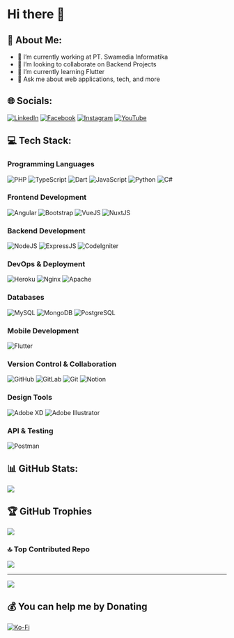 # Hi there 👋

## 💫 About Me:
- 🔭 I’m currently working at PT. Swamedia Informatika
- 👯 I’m looking to collaborate on Backend Projects
- 🌱 I’m currently learning Flutter
- 💬 Ask me about web applications, tech, and more

## 🌐 Socials:
[![LinkedIn](https://img.shields.io/badge/LinkedIn-0077B5?logo=linkedin&logoColor=white)](https://www.linkedin.com/in/harun-ar-rasyid-09195a1a3/)
[![Facebook](https://img.shields.io/badge/Facebook-%231877F2.svg?logo=Facebook&logoColor=white)](https://www.facebook.com/har1804)
[![Instagram](https://img.shields.io/badge/Instagram-%23E4405F.svg?logo=Instagram&logoColor=white)](https://www.instagram.com/harun_ar18/)
[![YouTube](https://img.shields.io/badge/YouTube-%23FF0000.svg?logo=YouTube&logoColor=white)](https://www.youtube.com/channel/UCoAhUlaeXSGJjz1Ayy6tOGw)

## 💻 Tech Stack:
### Programming Languages
![PHP](https://skillicons.dev/icons?i=php)
![TypeScript](https://skillicons.dev/icons?i=ts)
![Dart](https://skillicons.dev/icons?i=dart)
![JavaScript](https://skillicons.dev/icons?i=js)
![Python](https://skillicons.dev/icons?i=py)
![C#](https://skillicons.dev/icons?i=cs)

### Frontend Development
![Angular](https://skillicons.dev/icons?i=angular)
![Bootstrap](https://skillicons.dev/icons?i=bootstrap)
![VueJS](https://skillicons.dev/icons?i=vue)
![NuxtJS](https://skillicons.dev/icons?i=nuxtjs)

### Backend Development
![NodeJS](https://skillicons.dev/icons?i=nodejs)
![ExpressJS](https://skillicons.dev/icons?i=express)
![CodeIgniter](https://skillicons.dev/icons?i=codeigniter)

### DevOps & Deployment
![Heroku](https://skillicons.dev/icons?i=heroku)
![Nginx](https://skillicons.dev/icons?i=nginx)
![Apache](https://skillicons.dev/icons?i=apache)

### Databases
![MySQL](https://skillicons.dev/icons?i=mysql)
![MongoDB](https://skillicons.dev/icons?i=mongo)
![PostgreSQL](https://skillicons.dev/icons?i=postgres)

### Mobile Development
![Flutter](https://skillicons.dev/icons?i=flutter)

### Version Control & Collaboration
![GitHub](https://skillicons.dev/icons?i=github)
![GitLab](https://skillicons.dev/icons?i=gitlab)
![Git](https://skillicons.dev/icons?i=git)
![Notion](https://skillicons.dev/icons?i=notion)

### Design Tools
![Adobe XD](https://skillicons.dev/icons?i=xd)
![Adobe Illustrator](https://skillicons.dev/icons?i=ai)

### API & Testing
![Postman](https://skillicons.dev/icons?i=postman)

## 📊 GitHub Stats:
![](https://github-readme-streak-stats.herokuapp.com/?user=Harun1804&theme=tokyonight&hide_border=false)

## 🏆 GitHub Trophies
![](https://github-profile-trophy.vercel.app/?username=Harun1804&theme=tokyonight&no-frame=false&no-bg=false&margin-w=4)

### 🔝 Top Contributed Repo
![](https://github-contributor-stats.vercel.app/api?username=Harun1804&limit=5&theme=tokyonight&combine_all_yearly_contributions=true)

---
[![](https://visitcount.itsvg.in/api?id=Harun1804&icon=0&color=0)](https://visitcount.itsvg.in)

## 💰 You can help me by Donating
[![Ko-Fi](https://img.shields.io/badge/Ko--fi-F16061?style=for-the-badge&logo=ko-fi&logoColor=white)](https://ko-fi.com/aegistar)
